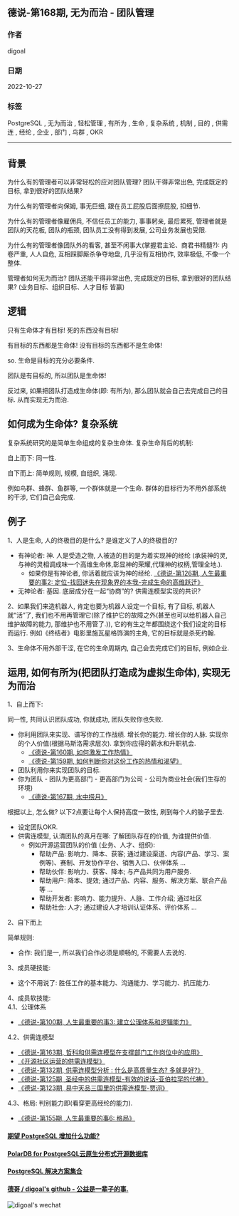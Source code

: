 ## 德说-第168期, 无为而治 - 团队管理        
              
### 作者              
digoal              
              
### 日期              
2022-10-27              
              
### 标签              
PostgreSQL , 无为而治 , 轻松管理 , 有所为 , 生命 , 复杂系统 , 机制 , 目的 , 供需连 , 经纶 , 企业 , 部门 , 鸟群 , OKR         
              
----              
              
## 背景  
为什么有的管理者可以非常轻松的应对团队管理? 团队干得非常出色, 完成既定的目标, 拿到很好的团队结果?   
  
为什么有的管理者向保姆, 事无巨细, 跟在员工屁股后面擦屁股, 扣细节.   
  
为什么有的管理者像雇佣兵, 不信任员工的能力, 事事躬亲, 最后累死, 管理者就是团队的天花板, 团队的瓶颈, 团队员工没有得到发展, 公司业务发展也受限.   
  
为什么有的管理者像团队外的看客, 甚至不闲事大(掌握君主论、商君书精髓?): 内卷严重, 人人自危, 互相踩脚厮杀争夺地盘, 几乎没有互相协作, 效率极低, 不像一个整体.   
  
管理者如何无为而治? 团队还能干得非常出色, 完成既定的目标, 拿到很好的团队结果? (业务目标、组织目标、人才目标 皆赢)  
  
## 逻辑  
只有生命体才有目标! 死的东西没有目标!   
  
有目标的东西都是生命体! 没有目标的东西都不是生命体!   
  
so. 生命是目标的充分必要条件.    
  
团队是有目标的, 所以团队是生命体!     
  
反过来, 如果把团队打造成生命体(即: 有所为), 那么团队就会自己去完成自己的目标. 从而实现无为而治.  
  
## 如何成为生命体? 复杂系统  
复杂系统研究的是简单生命组成的复杂生命体. 复杂生命背后的机制:   
  
自上而下: 同一性.   
  
自下而上: 简单规则, 规模, 自组织, 涌现.   
  
例如鸟群、蜂群、鱼群等, 一个群体就是一个生命. 群体的目标行为不用外部系统的干涉, 它们自己会完成.   
  
## 例子  
1、人是生命, 人的终极目的是什么? 是谁定义了人的终极目的?   
  
- 有神论者: 神. 人是受造之物, 人被造的目的是为着实现神的经纶 (承装神的灵,与神的灵相调成味一个高维生命体,彰显神的荣耀,代理神的权柄,管理全地.).     
    - 如果你是有神论者, 你活着就应该为神的经纶. [《德说-第126期, 人生最重要的事2: 定位-找回迷失在现象界的本我-完成生命的高维跃迁》](../202208/20220819_03.md)    
- 无神论者: 基因. 底层成分在一起“协商”的? 供需连模型实现的共识?    
  
2、如果我们来造机器人, 肯定也要为机器人设定一个目标, 有了目标, 机器人就“活”了, 我们也不用再管理它(除了维护它的故障之外(甚至也可以给机器人自己维护故障的能力, 那维护也不用管了.)), 它的有生之年都围绕这个我们设定的目标而运行.  例如《终结者》电影里施瓦星格饰演的主角, 它的目标就是杀死约翰.   
  
3、生命体不用外部干涩, 在它的生命周期内, 自己会去完成它们的目标, 例如企业.  
  
  
## 运用, 如何有所为(把团队打造成为虚拟生命体), 实现无为而治  
  
1、自上而下:  
  
同一性, 共同认识团队成功, 你就成功, 团队失败你也失败.    
- 你利用团队来实现、谱写你的工作战绩. 增长你的能力. 增长你的人脉. 实现你的个人价值(根据马斯洛需求层次). 拿到你应得的薪水和升职机会.   
    - [《德说-第160期, 如何激发工作热情》](../202210/20221014_03.md)  
    - [《德说-第159期, 如何判断你对这份工作的热情和渴望》](../202210/20221014_02.md)  
- 团队利用你来实现团队的目标.   
- 你为团队 - 团队为更高部门 - 更高部门为公司 - 公司为商业社会(我们生存的环境)    
    - [《德说-第167期, 水中捞月》](../202210/20221027_01.md)    
  
根据以上, 怎么做? 以下2点要让每个人保持高度一致性, 刷到每个人的脑子里去.    
- 设定团队OKR.    
- 供需连模型, 认清团队的真月在哪: 了解团队存在的价值, 为谁提供价值.    
    - 例如开源运营团队的价值 (业务、人才、组织):     
        - 帮助产品: 影响力、降本、获客; 通过建设渠道、内容(产品、学习、案例等)、赛制、开发协作平台、销售入口、伙伴体系 ...   
        - 帮助伙伴: 影响力、获客、降本; 与产品共同为用户服务.  
        - 帮助用户: 降本、提效; 通过产品、内容、服务、解决方案、联合产品等 ...   
        - 帮助开发者: 影响力、能力提升、人脉、工作介绍; 通过社区  
        - 帮助社会: 人才; 通过建设人才培训认证体系、评价体系 ...   
  
2、自下而上  

简单规则:   
- 合作: 我们是一, 所以我们合作必须是顺畅的, 不需要人去说的.     
  
  
3、成员硬技能:  
- 这个不用说了: 胜任工作的基本能力、沟通能力、学习能力、抗压能力.    
  
4、成员软技能:   
4\.1、公理体系  
- [《德说-第100期, 人生最重要的事3: 建立公理体系和逻辑能力》](../202206/20220610_01.md)    
  
4\.2、供需连模型  
- [《德说-第163期, 哲科和供需连模型在支撑部门工作岗位中的应用》](../202210/20221022_02.md)    
- [《开源社区运营的供需连模型》](../202209/20220928_01.md)    
- [《德说-第132期, 供需连模型分析 : 什么是高质量生态? 多就是好?》](../202209/20220903_02.md)    
- [《德说-第125期, 圣经中的供需连模型-有效的说话-亚伯拉罕的代祷》](../202208/20220819_02.md)    
- [《德说-第123期, 易中天品三国里的供需连模型-贾诩》](../202208/20220812_01.md)    
  
4\.3、格局: 判别能力即(看穿更高经纶的能力).   
- [《德说-第155期, 人生最重要的事6: 格局》](../202210/20221002_01.md)    
  
  
#### [期望 PostgreSQL 增加什么功能?](https://github.com/digoal/blog/issues/76 "269ac3d1c492e938c0191101c7238216")
  
  
#### [PolarDB for PostgreSQL云原生分布式开源数据库](https://github.com/ApsaraDB/PolarDB-for-PostgreSQL "57258f76c37864c6e6d23383d05714ea")
  
  
#### [PostgreSQL 解决方案集合](https://yq.aliyun.com/topic/118 "40cff096e9ed7122c512b35d8561d9c8")
  
  
#### [德哥 / digoal's github - 公益是一辈子的事.](https://github.com/digoal/blog/blob/master/README.md "22709685feb7cab07d30f30387f0a9ae")
  
  
![digoal's wechat](../pic/digoal_weixin.jpg "f7ad92eeba24523fd47a6e1a0e691b59")
  
